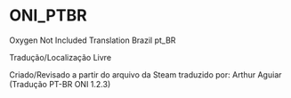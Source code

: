 # ONI_PTBR
Oxygen Not Included Translation Brazil pt_BR

Tradução/Localização Livre

Criado/Revisado a partir do arquivo da Steam traduzido por: Arthur Aguiar (Tradução PT-BR ONI 1.2.3)
